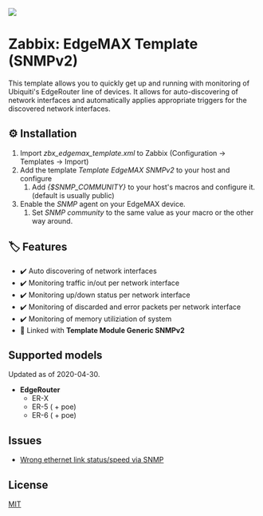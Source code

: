 ![](https://i.imgur.com/N6GqEC1.png)

# Zabbix: EdgeMAX Template (SNMPv2)

This template allows you to quickly get up and running with monitoring of Ubiquiti's EdgeRouter line of devices. It allows for auto-discovering of network interfaces and automatically applies appropriate triggers for the discovered network interfaces.

## ⚙️ Installation

1. Import *zbx_edgemax_template.xml* to Zabbix (Configuration -> Templates -> Import)
2. Add the template *Template EdgeMAX SNMPv2* to your host and configure 
   1. Add *{$SNMP_COMMUNITY}* to your host's macros and configure it. (default is usually public)
3. Enable the *SNMP* agent on your EdgeMAX device.
   1. Set *SNMP community* to the same value as your macro or the other way around.

## 🏷️ Features
- ✔️ Auto discovering of network interfaces
- ✔️ Monitoring traffic in/out per network interface
- ✔️ Monitoring up/down status per network interface
- ✔️ Monitoring of discarded and error packets per network interface
- ✔️ Monitoring of memory utiliziation of system
- 🔶 Linked with **Template Module Generic SNMPv2**

## Supported models
Updated as of 2020-04-30.
- **EdgeRouter**
  - ER-X
  - ER-5 ( + poe)
  - ER-6 ( + poe)

## Issues
- [Wrong ethernet link status/speed via SNMP](https://community.ui.com/questions/Wrong-ethernet-link-status-speed-via-SNMP/6e50940c-3cc1-4242-9881-5c03e7892ebf)


## License
[MIT](https://choosealicense.com/licenses/mit/)